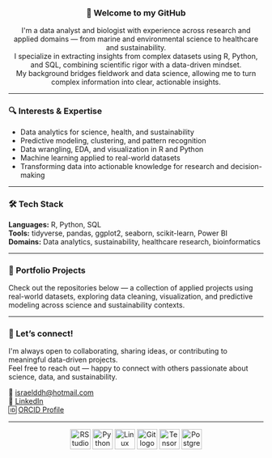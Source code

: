 <h3 align="center">👋 Welcome to my GitHub</h3>

<p align="center">
I'm a data analyst and biologist with experience across research and applied domains — from marine and environmental science to healthcare and sustainability.<br>
I specialize in extracting insights from complex datasets using R, Python, and SQL, combining scientific rigor with a data-driven mindset.<br>
My background bridges fieldwork and data science, allowing me to turn complex information into clear, actionable insights.
</p>

---

### 🔍 Interests & Expertise

- Data analytics for science, health, and sustainability  
- Predictive modeling, clustering, and pattern recognition  
- Data wrangling, EDA, and visualization in R and Python  
- Machine learning applied to real-world datasets  
- Transforming data into actionable knowledge for research and decision-making  

---

### 🛠 Tech Stack

**Languages:** R, Python, SQL  
**Tools:** tidyverse, pandas, ggplot2, seaborn, scikit-learn, Power BI  
**Domains:** Data analytics, sustainability, healthcare research, bioinformatics  

---

### 📂 Portfolio Projects

Check out the repositories below — a collection of applied projects using real-world datasets, exploring data cleaning, visualization, and predictive modeling across science and sustainability contexts.

---

### 🤝 Let’s connect!

I'm always open to collaborating, sharing ideas, or contributing to meaningful data-driven projects.<br>
Feel free to reach out — happy to connect with others passionate about science, data, and sustainability.

📧 [israelddh@hotmail.com](mailto:israelddh@hotmail.com)  
🔗 [LinkedIn](https://www.linkedin.com/in/israel-duarte/)  
🆔 [ORCID Profile](https://orcid.org/0000-0001-5427-6019)

---


<div align="center">
  <img src="https://cdn.jsdelivr.net/gh/devicons/devicon/icons/rstudio/rstudio-original.svg" height="40" alt="RStudio logo" />
  <img src="https://cdn.jsdelivr.net/gh/devicons/devicon/icons/python/python-original.svg" height="40" alt="Python logo" />
  <img src="https://cdn.jsdelivr.net/gh/devicons/devicon/icons/linux/linux-original.svg" height="40" alt="Linux logo" />
  <img src="https://cdn.jsdelivr.net/gh/devicons/devicon/icons/git/git-original.svg" height="40" alt="Git logo" />
  <img src="https://cdn.jsdelivr.net/gh/devicons/devicon/icons/tensorflow/tensorflow-original.svg" height="40" alt="TensorFlow logo" />
  <img src="https://cdn.jsdelivr.net/gh/devicons/devicon/icons/postgresql/postgresql-original.svg" height="40" alt="PostgreSQL logo" />
</div>

